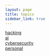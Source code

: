 ```yaml
---
layout: page
title: topics
sidebar_link: true
---
```


<a class="category-link " href="/category/hacking.html">hacking</a><br>
<a class="category-link " href="/category/ai.html">ai</a><br>
<a class="category-link " href="/category/cyber.html">cybersecurity</a><br>
<a class="category-link " href="/category/personal.html">personal</a><br>